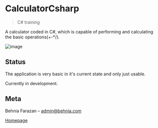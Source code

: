 # CalculatorCsharp
> C# training

A calculator coded in C#, which is capable of performing and calculating the basic operations(+-*/).

![image](https://user-images.githubusercontent.com/22538033/51136423-c1cc3200-183c-11e9-8531-8e6fcf7c599a.png)



## Status
The application is very basic in it's current state and only just usable.

Currently in development.

## Meta

Behnia Farazan –  admin@behnia.com

[Homepage](https://behnia.me)

